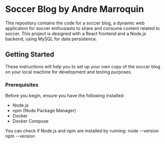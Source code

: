 # Soccer Blog by Andre Marroquin

This repository contains the code for a soccer blog, a dynamic web application for soccer enthusiasts to share and consume content related to soccer. This project is designed with a React frontend and a Node.js backend, using MySQL for data persistence.

## Getting Started

These instructions will help you to set up your own copy of the soccer blog on your local machine for development and testing purposes.

### Prerequisites

Before you begin, ensure you have the following installed:
- Node.js
- npm (Node Package Manager)
- Docker
- Docker Compose

You can check if Node.js and npm are installed by running:
node --version
npm --version
